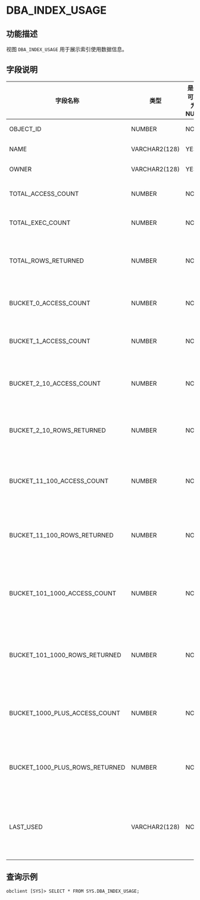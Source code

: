 
# DBA_INDEX_USAGE

## 功能描述

视图 `DBA_INDEX_USAGE` 用于展示索引使用数据信息。

## 字段说明

| **字段名称** | **类型** | **是否可以为 NULL** | **描述** |
| --- | --- | --- | --- |
| OBJECT_ID | NUMBER | NO | 索引表 ID |
| NAME | VARCHAR2(128) | YES | 索引表名 |
| OWNER | VARCHAR2(128) | YES | 数据库名 |
| TOTAL_ACCESS_COUNT | NUMBER | NO | 总共访问次数 |
| TOTAL_EXEC_COUNT | NUMBER | NO | 总共执行次数 |
| TOTAL_ROWS_RETURNED | NUMBER | NO | 总共返回的索引表行数 |
| BUCKET_0_ACCESS_COUNT | NUMBER | NO | 索引表使用 0 次 |
| BUCKET_1_ACCESS_COUNT | NUMBER | NO | 索引表引使用 1 次 |
| BUCKET_2_10_ACCESS_COUNT | NUMBER | NO | 索引表使用 2 到 10 次 |
| BUCKET_2_10_ROWS_RETURNED | NUMBER | NO | 索引表返回 2 到 10 行 |
| BUCKET_11_100_ACCESS_COUNT | NUMBER | NO | 索引表访问 11  到 100 次 |
| BUCKET_11_100_ROWS_RETURNED | NUMBER | NO | 索引表返回 11 到 100 行 |
| BUCKET_101_1000_ACCESS_COUNT | NUMBER | NO | 索引表访问 101 到 1000 次 |
| BUCKET_101_1000_ROWS_RETURNED | NUMBER | NO | 索引表返回 101 到 1000 行 |
| BUCKET_1000_PLUS_ACCESS_COUNT | NUMBER | NO | 索引表被使用超过 1000 次 |
| BUCKET_1000_PLUS_ROWS_RETURNED | NUMBER | NO | 索引表返回超过 1000 行 |
| LAST_USED | VARCHAR2(128) | NO | 索引表最后一次被使用的时间 |

## 查询示例

```shell
obclient [SYS]> SELECT * FROM SYS.DBA_INDEX_USAGE;
```
